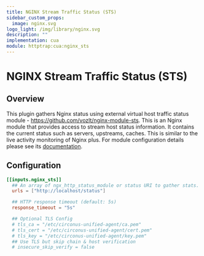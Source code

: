```yaml
---
title: NGINX Stream Traffic Status (STS)
sidebar_custom_props:
  image: nginx.svg
logo_light: /img/library/nginx.svg
description: ""
implementation: cua
module: httptrap:cua:nginx_sts
---
```


# NGINX Stream Traffic Status (STS)

## Overview

This plugin gathers Nginx status using external virtual host traffic status
module - https://github.com/vozlt/nginx-module-sts. This is an Nginx module
that provides access to stream host status information. It contains the current
status such as servers, upstreams, caches. This is similar to the live activity
monitoring of Nginx plus. For module configuration details please see its
[documentation](https://github.com/vozlt/nginx-module-sts#synopsis).

## Configuration

```toml
[[inputs.nginx_sts]]
  ## An array of ngx_http_status_module or status URI to gather stats.
  urls = ["http://localhost/status"]

  ## HTTP response timeout (default: 5s)
  response_timeout = "5s"

  ## Optional TLS Config
  # tls_ca = "/etc/circonus-unified-agent/ca.pem"
  # tls_cert = "/etc/circonus-unified-agent/cert.pem"
  # tls_key = "/etc/circonus-unified-agent/key.pem"
  ## Use TLS but skip chain & host verification
  # insecure_skip_verify = false
```
